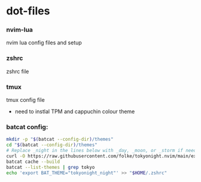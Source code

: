 # dot-files 

### nvim-lua
nvim lua config files and setup

### zshrc
zshrc file

### tmux
tmux config file
- need to instlal TPM and cappuchin colour theme


### batcat config:
```bash
mkdir -p "$(batcat --config-dir)/themes"
cd "$(batcat --config-dir)/themes"
# Replace _night in the lines below with _day, _moon, or _storm if needed.
curl -O https://raw.githubusercontent.com/folke/tokyonight.nvim/main/extras/sublime/tokyonight_night.tmTheme
batcat cache --build
batcat --list-themes | grep tokyo
echo 'export BAT_THEME="tokyonight_night"' >> "$HOME/.zshrc"
```
